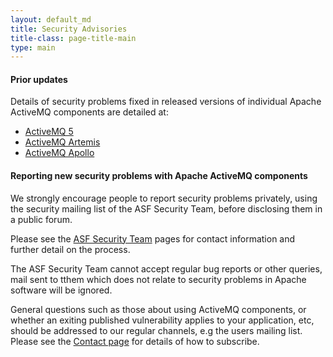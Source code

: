 ```yaml
---
layout: default_md
title: Security Advisories
title-class: page-title-main
type: main
---
```


#### Prior updates

Details of security problems fixed in released versions of individual Apache
ActiveMQ components are detailed at:

* [ActiveMQ 5](projects/classic/security)
* [ActiveMQ Artemis](projects/artemis/security)
* [ActiveMQ Apollo](security-advisories-apollo)


#### Reporting new security problems with Apache ActiveMQ components

We strongly encourage people to report security problems privately, using the
security mailing list of the ASF Security Team, before disclosing them in a
public forum.

Please see the [ASF Security Team](https://www.apache.org/security/) pages
for contact information and further detail on the process.

The ASF Security Team cannot accept regular bug reports or other queries,
mail sent to tthem which does not relate to security problems in Apache
software will be ignored.

General questions such as those about using ActiveMQ components, or whether an
exiting published vulnerability applies to your application, etc, should be
addressed to our regular channels, e.g the users mailing list. Please see the
[Contact page](contact) for details of how to subscribe.
